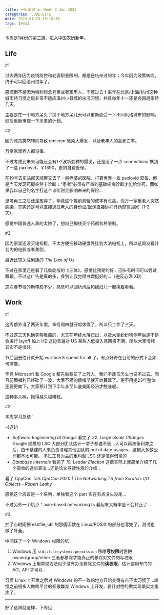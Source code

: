 ```yaml
---
title: 一周杂记 in Week 3 Jan 2023
categories: CODE-LIFE
date: 2023-01-23 13:18:36
tags: [杂记]
---
```

本周是1月份的第三周，进入中国农历新年。

## Life

\#1

过去两年因为疫情防控和老婆职业限制，都是在杭州过的年；今年因为政策转向，终于可以回温州过年了。

感慨倒不是因为特别想念老家或者家里人，毕竟过去十来年在北京/上海/杭州这种城市待习惯之后非常不适应温州小县城的生活习惯，并且每年十一还是会回趟家待几天。

主要是在一个地方呆久了换个地方呆几天可以重新感受一下不同风格城市的影响，然后重新审视一下未来的计划。

\#2

因为政策突然转向导致 omicron 感染大爆发，以及老年人的高死亡率。

万幸家里老人都没事。

不过考虑到未来可能还会有1-2波新变种的爆发，还是用了一点 connections 搞到了一盒 paxlovid，￥1890，走的自费医保。

在19号去东站那天顺带又去了一趟老婆的医院，打算再弄一盒 paxlovid 双备，但是当天发现药房突然卡诊断：“患者”必须有严重的基础疾病诊断才能给你药，而如果我以自己的名字打这个诊断则会影响未来的保险...

思考再三之后还是放弃了，毕竟这个提前双备的成本有点高，而万一家里老人突然感染，其实还是可以直接通过老人的身份证/医保直接远程开药邮寄回家（1-2天）。

感觉中国普通人真的太惨了，想自己掏钱买个药都各种限制。

\#3

因为家里还没买电视柜，不太方便把移动硬盘外挂到大法电视上，所以这周没看计划内的电影或者美剧。

最近比较关注剧版的 _The Last of Us_

不过在家里还是看了几集剧版的《三体》，感觉比预期的好，回头有时间可以尝试跟跟。不过这广告是真的多，多到让我觉得白嫖挺好的...（逆反心理 XD）

这次春节档的新电影不少，感觉可以回杭州后和媳妇儿一起挑着看看。

## Work

\#1

这周额外请了两天年假，19号周四就开始休假了，所以只工作了三天。

不过这三天也确实够难熬的，尤其在年终水落石出，以及大家纷纷猜测年后是不是会进行 layoff 加上 HZ 这边普遍对 US 某些人低投入高回报不满，所以大家情绪其实不是很好。

节后回去估计就开始 wartime & speed for all 了。有点好奇在目前的形式下会如何演变。

毕竟 Microsoft 和 Google 都先后裁员了上万人，我们不裁员怎么也说不过去。而且前面福利已经砍了一波，大家不满的情绪早就开始蔓延了。更不用提23年整体还要更向下，大家预计到下半年甚至年底美国经济才触底呢。

这种事儿啊，拖得越久越糟糕。

\#2

本周学习总结：

书这边

- _Software Engineering at Google_ 看完了 _22. Large-Scale Changes_
  Google 规模的 LSC 大部分团队估计一辈子都遇不到...人可以再权衡利弊之后，由干基建的人来负责清理其他团队的 out of date usages，这搁大多数公司都不太可能。
  不过工具为主的重构型 LSC 还是值得借鉴的
- _Database Internals_ 看完了 _10. Leader Election_
  这章实际上就简单介绍了几个简单的选举算法...还是论文导读性质的介绍...

看了 CppCon Talk _CppCon 2020 | The Networking TS from Scratch: I/O Objects - Robert Leahy_

感觉这个应该是一个系列，单独看这个 part 实在有点没头没尾...

不过另外一个坑点：asio-based networking ts 看起来大概率是不会转正了...

\#3

抽了点时间把 esl/file_util 的那俩函数在 Linux/POSIX 的部分也写完了，测试也做了补全。

中间踩了一个 Windows 权限的坑：

1. Windows 用 `std::filesystem::permission` 移除**写权限**时要把 owner/group/other 三者都移除才能真正的移除对文件的写权限
2. Windows 上用常规方法似乎没有办法移除文件的**读权限**，估计要用专门的 ACL API 才可以...

习惯 Linux 上开发之后对 Windows 的不一致的地方开始变得有点不太习惯了...难怪之前很多人做跨平台的都很嫌弃 Windows 上开发，要针对性的做实现确实太蛋疼了。

---

好了这周就这样，下周见
